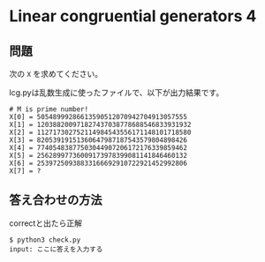# Linear congruential generators 4

## 問題


次の `X` を求めてください。

lcg.pyは乱数生成に使ったファイルで、以下が出力結果です。

```
# M is prime number!
X[0] = 50548999286613590512070942704913057555
X[1] = 120388200971827437038778688546833931932
X[2] = 112717302752114984543556171148101718580
X[3] = 82053919151360647987187543579804898426
X[4] = 77405483877503044907206172176339859462
X[5] = 25628997736009173978399081141846460132
X[6] = 25397250938833166692910722921452992806
X[7] = ?
```

## 答え合わせの方法

correctと出たら正解

```
$ python3 check.py
input: ここに答えを入力する
```
